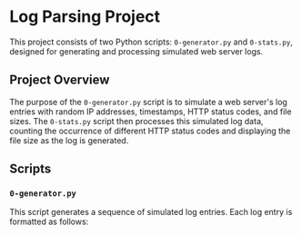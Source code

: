 # Log Parsing Project

This project consists of two Python scripts: `0-generator.py` and `0-stats.py`, designed for generating and processing simulated web server logs.

## Project Overview

The purpose of the `0-generator.py` script is to simulate a web server's log entries with random IP addresses, timestamps, HTTP status codes, and file sizes. The `0-stats.py` script then processes this simulated log data, counting the occurrence of different HTTP status codes and displaying the file size as the log is generated.

## Scripts

### `0-generator.py`

This script generates a sequence of simulated log entries. Each log entry is formatted as follows:

